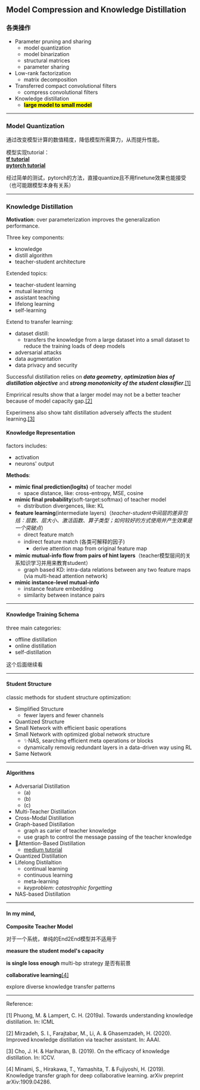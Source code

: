 ## Model Compression and Knowledge Distillation

### 各类操作
+ Parameter pruning and sharing
	+ model quantization
	+ model binarization
	+ structural matrices
	+ parameter sharing
+ Low-rank factorization
	+ matrix decomposition
+ Transferred compact convolutional filters
	+ compress convolutional filters 
+ Knowledge distillation
	+ <mark>**large model to small model**</mark>

----
### Model Quantization
通过改变模型计算的数值精度，降低模型所需算力，从而提升性能。

模型实现tutorial：  
[**tf tutorial**](https://www.tensorflow.org/performance/quantization)  
[**pytorch tutorial**](https://pytorch.org/docs/stable/quantization.html)

经过简单的测试，pytorch的方法，直接quantize且不用finetune效果也能接受（也可能跟模型本身有关系）

----
### Knowledge Distillation
**Motivation**: over parameterization improves the generalization performance.

Three key components:

+ knowledge
+ distill algorithm
+ teacher-student architecture

Extended topics:

+ teacher-student learning
+ mutual learning
+ assistant teaching
+ lifelong learning
+ self-learning

Extend to transfer learning:

+ dataset distill: 
	+ transfers the knowledge from a large dataset into a small dataset to reduce the training loads of deep models
+ adversarial attacks
+ data augmentation
+ data privacy and security

Successful distillation relies on <I>**data geometry**</I>, <I>**optimization bias of distillation objective**</I> and <I>**strong monotonicity of the student classifier**</I>.<font color="blue">[[1]](#[1])</font>

Emprirical results show that a larger model may not be a better teacher because of model capacity gap.<font color="blue">[[2]](#[2])</font>

Experimens also show taht distillation adversely affects the student learning.<font color="blue">[[3]](#[3])</font>

#### Knowledge Representation

factors includes: 

+ activation
+ neurons' output

**Methods**:

+ **mimic final prediction(logits)** of teacher model
	+ space distance, like: cross-entropy, MSE, cosine
+ **mimic final probability**(soft-target:softmax) of teacher model
	+ distribution divergences, like: KL
+ **feature learning**(intermediate layers)（<I>teacher-student中间层的差异包括：层数、层大小、激活函数、算子类型；如何较好的方式使用并产生效果是一个突破点</I>）
	+ direct feature match
	+ indirect feature match (各类可解释的因子)
		+ derive attention map from original feature map
+ **mimic mutual-info flow from pairs of hint layers**（teacher模型层间的关系知识学习并用来教育student）
	+ graph based KD: intra-data relations between any two feature maps (via multi-head attention network)
+ **mimic instance-level mutual-info**
	+ instance feature embedding
	+ similarity between instance pairs

---
#### Knowledge Training Schema

three main categories:

+ offline distillation
+ online distillation
+ self-distillation

这个后面继续看

---
#### Student Structure

classic methods for student structure optimization:

+ Simplified Structure
	+ fewer layers and fewer channels
+ Quantized Structure
+ Small Network with efficient basic operations
+ Small Network with optimized global network structure
	+ ✨NAS, searching efficient meta operations or blocks
	+ dynamically removig redundant layers in a data-driven way using RL
+ Same Network

---

#### Algorithms

+ Adversarial Distillation
	+ (a)
	+ (b)
	+ (c)
+ Multi-Teacher Distillation
+ Cross-Modal Distillation
+ Graph-based Distillation
	+ graph as carier of teacher knowledge
	+ use graph to control the message passing of the teacher knowledge
+ 🌟Attention-Based Distillation
	+ [medium tutorial](https://tzuruey.medium.com/attention-is-all-you-need-98d26aeb3517)
+ Quantized Distillation
+ Lifelong Distilaltion
	+ continual learning
	+ continuous learning
	+ meta-learning
	+ <I>keyproblem: catastrophic forgetting</I>
+ NAS-based Distillation

---
#### In my mind, 

**Composite Teacher Model**

对于一个系统，单纯的End2End模型并不适用于

**measure the student model's capacity**

**is single loss enough**
multi-bp strategy 是否有前景

**collaborative learning**<font color="blue">[[4]](#[4])</font>

explore diverse knowledge transfer patterns

---
Reference:  

[1] <a name="[1]">Phuong, M. & Lampert, C. H. (2019a). Towards understanding knowledge distillation. In: ICML</a>  

[2] <a name="[2]">Mirzadeh, S. I., Farajtabar, M., Li, A. & Ghasemzadeh, H. (2020). Improved knowledge distillation via teacher assistant. In: AAAI.</a>  

[3] <a name="[3]">Cho, J. H. & Hariharan, B. (2019). On the efficacy of knowledge distillation. In: ICCV.</a>

[4] <a name="[4]">Minami, S., Hirakawa, T., Yamashita, T. & Fujiyoshi, H. (2019). Knowledge transfer graph for deep collaborative learning. arXiv preprint arXiv:1909.04286.</a>


